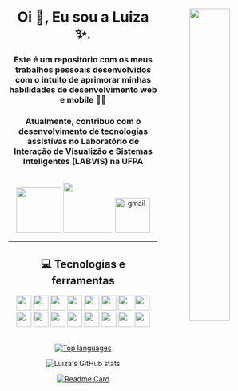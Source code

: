 <div align="center" >
	<img align="right" src="https://octocat-generator-assets.githubusercontent.com/my-octocat-1621019343670.png" width='40%'/>
	<div align="left" width='60%'>
	<h1 align="center" >Oi 👋, Eu sou a Luiza ✨.</h1>
	<h3 align="center"  > Este é um repositório com os meus trabalhos pessoais desenvolvidos com o intuito de 		aprimorar minhas habilidades de desenvolvimento web e mobile 👩‍💻 </h3>
	<h3 align="center">Atualmente, contribuo com o desenvolvimento de tecnologias assistivas no Laboratório de 		Interação de Visualizão e Sistemas Inteligentes (LABVIS) na UFPA </h3>
</div>
<br>
<div align="center">
	
  <a href="https://www.linkedin.com/in/luizamarlene">
  <img alt="" src="https://img.shields.io/badge/LinkedIn-0077B5?style=for-the-badge&logo=linkedin&logoColor=white" width="90"></a>
  <a href="https://www.instagram.com/tuiza_99/">
  <img alt="" src="https://img.shields.io/badge/Instagram-E4405F?style=for-the-badge&logo=instagram&logoColor=white" width="100"></a>
  <a href='mailto:luiza8.marlene@gmail.com'>
  <img alt="gmail" src="https://img.shields.io/badge/Gmail-D14836?style=for-the-badge&logo=gmail&logoColor=white" width="70"></a>
	
</div>
  
---

## 💻 Tecnologias e ferramentas
	

<img src = "https://cdn.jsdelivr.net/gh/devicons/devicon/icons/css3/css3-plain-wordmark.svg" width='30' />
<img src = "https://cdn.jsdelivr.net/gh/devicons/devicon/icons/html5/html5-plain-wordmark.svg" width='30' />
<img src = "https://cdn.jsdelivr.net/gh/devicons/devicon/icons/javascript/javascript-original.svg" width='30' />
<img src = "https://cdn.jsdelivr.net/gh/devicons/devicon/icons/python/python-original-wordmark.svg" width='30' />
<img src = "https://cdn.jsdelivr.net/gh/devicons/devicon/icons/c/c-original.svg" width='30' />

<img src = "https://cdn.jsdelivr.net/gh/devicons/devicon/icons/sass/sass-original.svg" width='30' />
<img src = "https://cdn.jsdelivr.net/gh/devicons/devicon/icons/bootstrap/bootstrap-plain-wordmark.svg" width='30' />
<img src = "https://cdn.jsdelivr.net/gh/devicons/devicon/icons/canva/canva-original.svg" width='30' />
<img src = "https://cdn.jsdelivr.net/gh/devicons/devicon/icons/figma/figma-original.svg" width='30' />
<img src = "https://cdn.jsdelivr.net/gh/devicons/devicon/icons/gulp/gulp-plain.svg" width='30' />


<img src = "https://cdn.jsdelivr.net/gh/devicons/devicon/icons/react/react-original-wordmark.svg" width='30' />
<img src = "https://cdn.jsdelivr.net/gh/devicons/devicon/icons/android/android-original-wordmark.svg" width='30' />
<img src = "https://cdn.jsdelivr.net/gh/devicons/devicon/icons/npm/npm-original-wordmark.svg" width='30' />
<img src = "https://cdn.jsdelivr.net/gh/devicons/devicon/icons/arduino/arduino-original-wordmark.svg" width='30' />

<img src = "https://cdn.jsdelivr.net/gh/devicons/devicon/icons/vscode/vscode-original-wordmark.svg" width='30' />
	
<img src = "https://cdn.jsdelivr.net/gh/devicons/devicon/icons/trello/trello-plain-wordmark.svg" width='30' />

##

[![Top languages](https://github-readme-stats.vercel.app/api/top-langs/?username=luizamarlene&layout=compact&theme=radical&locale=pt-br)](https://github.com/luizamarlene/github-readme-stats)
	
![Luiza's GitHub stats](https://github-readme-stats.vercel.app/api?username=luizamarlene&show_icons=true&theme=radical&count_private=true&hide=prs,issues&locale=pt-br)

[![Readme Card](https://github-readme-stats.vercel.app/api/pin/?username=luizamarlene&repo=filmes&theme=radical&locale=pt-br)](https://github.com/luizamarlene/github-readme-stats)

	

  



